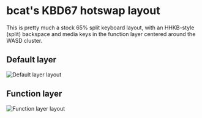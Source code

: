 # bcat's KBD67 hotswap layout

This is pretty much a stock 65% split keyboard layout, with an HHKB-style
(split) backspace and media keys in the function layer centered around the WASD
cluster.

## Default layer

![Default layer layout](https://i.imgur.com/iJsG6Z8.png)

## Function layer

![Function layer layout](https://i.imgur.com/eRKdeph.png)
